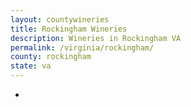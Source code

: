 ```yaml
---
layout: countywineries
title: Rockingham Wineries
description: Wineries in Rockingham VA
permalink: /virginia/rockingham/
county: rockingham
state: va
---
```

-
